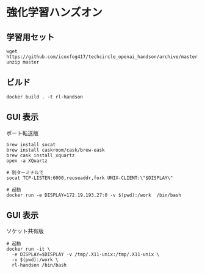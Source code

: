 # 強化学習ハンズオン

## 学習用セット

```
wget https://github.com/icoxfog417/techcircle_openai_handson/archive/master.zip
unzip master
```

## ビルド

```
docker build . -t rl-handson
```

## GUI 表示

ポート転送版

```
brew install socat
brew install caskroom/cask/brew-eask
brew cask install xquartz
open -a XQuartz

# 別ターミナルで
socat TCP-LISTEN:6000,reuseaddr,fork UNIX-CLIENT:\"$DISPLAY\"

# 起動
docker run -e DISPLAY=172.19.193.27:0 -v $(pwd):/work  /bin/bash
```

## GUI 表示

ソケット共有版

```
# 起動
docker run -it \
  -e DISPLAY=$DISPLAY -v /tmp/.X11-unix:/tmp/.X11-unix \
  -v $(pwd):/work \
  rl-handson /bin/bash
```
